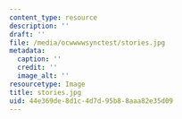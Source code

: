 ```yaml
---
content_type: resource
description: ''
draft: ''
file: /media/ocwwwwsynctest/stories.jpg
metadata:
  caption: ''
  credit: ''
  image_alt: ''
resourcetype: Image
title: stories.jpg
uid: 44e369de-8d1c-4d7d-95b8-8aaa82e35d09
---
```

